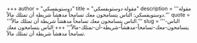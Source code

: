 +++
author = "دوستويفسكي"
title = "مقولة دوستويفسكي"
description = '''مقولة دوستويفسكي: الناس يتسامحون معك تسامحاً مدهشاً شريطة أن تمتلك مالاً.'''
quote = '''الناس يتسامحون معك تسامحاً مدهشاً شريطة أن تمتلك مالاً.'''
slug = '''الناس-يتسامحون-معك-تسامحاً-مدهشاً-شريطة-أن-تمتلك-مالاً'''
+++
الناس يتسامحون معك تسامحاً مدهشاً شريطة أن تمتلك مالاً.
